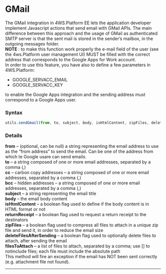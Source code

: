 # GMail

The GMail integration in 4WS.Platform EE lets the application developer implement Javascript actions that send email with GMail APIs. The main difference between this approach and the usage of GMail as authenticated SMTP server is that the sent mail is stored in the sender’s mailbox, in the outgoing messages folder.  
 **NOTE** : to make this function work properly the e-mail field of the user \(see the 4ws.Platform user management UI\) MUST be filled with the correct address that corresponds to the Google Apps for Work account.  
In order to use this feature, you have also to define a few parameters in 4WS.Platform:

* GOOGLE\_SERVACC\_EMAIL
* GOOGLE\_SERVACC\_KEY

to enable the Google Apps integration and the sending address must correspond to a Google Apps user.

### Syntax

```js
utils.sendGmail(from, to, subject, body, isHtmlContent, zipFiles, deleteFilesAfterSending, filesToAttach)
```

### Details

**from**  – \(optional, can be null\) a string representing the email address to use as the “from address” to send the email. Can be one of the address from which te Google usare can send emails.  
 **to**  – a string composed of one or more email addresses, separated by a comma \(,\)  
 **cc**  – carbon copy addresses – a string composed of one or more email addresses, separated by a comma \(,\)  
 **bcc**  – hidden addresses – a string composed of one or more email addresses, separated by a comma \(,\)  
 **subject**  – a string representing the email title  
 **body**  – the email body content  
 **isHtmlContent**  – a boolean flag used to define if the body content is in HTML format or not  
 **returnReceipt**  – a boolean flag used to request a return receipt to the destinators  
 **zipFiles**  – a boolean flag used to compress all files to attach in a unique zip file and send it, in order to reduce the email size  
 **deleteFilesAfterSending**  – a boolean flag used to optionally delete files to attach, after sending the email  
 **filesToAttach**  – a list of files to attach, separated by a comma; use \[\] to notinclude files; each file must include the absolute path  
This method will fire an exception if the email has NOT been sent correctly \(e.g. attachment file not found\).

---



